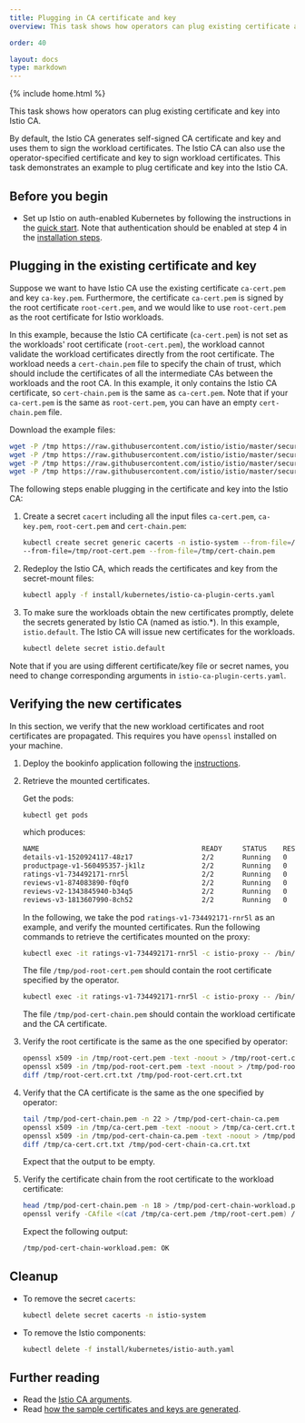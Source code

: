 ```yaml
---
title: Plugging in CA certificate and key
overview: This task shows how operators can plug existing certificate and key into Istio CA.

order: 40

layout: docs
type: markdown
---
```

{% include home.html %}

This task shows how operators can plug existing certificate and key into Istio CA.

By default, the Istio CA generates self-signed CA certificate and key and uses them to sign the workload certificates.
The Istio CA can also use the operator-specified certificate and key to sign workload certificates.
This task demonstrates an example to plug certificate and key into the Istio CA.

## Before you begin

* Set up Istio on auth-enabled Kubernetes by following the instructions in the
  [quick start]({{home}}/docs/setup/kubernetes/quick-start.html).
  Note that authentication should be enabled at step 4 in the
  [installation steps]({{home}}/docs/setup/kubernetes/quick-start.html#installation-steps).

## Plugging in the existing certificate and key

Suppose we want to have Istio CA use the existing certificate `ca-cert.pem` and key `ca-key.pem`.
Furthermore, the certificate `ca-cert.pem` is signed by the root certificate `root-cert.pem`,
and we would like to use `root-cert.pem` as the root certificate for Istio workloads.

In this example, because the Istio CA certificate (`ca-cert.pem`) is not set as the workloads' root certificate (`root-cert.pem`),
the workload cannot validate the workload certificates directly from the root certificate.
The workload needs a `cert-chain.pem` file to specify the chain of trust,
which should include the certificates of all the intermediate CAs between the workloads and the root CA.
In this example, it only contains the Istio CA certificate, so `cert-chain.pem` is the same as `ca-cert.pem`.
Note that if your `ca-cert.pem` is the same as `root-cert.pem`, you can have an empty `cert-chain.pem` file.

Download the example files:
```bash
wget -P /tmp https://raw.githubusercontent.com/istio/istio/master/security/samples/plugin_ca_certs/ca-cert.pem
wget -P /tmp https://raw.githubusercontent.com/istio/istio/master/security/samples/plugin_ca_certs/ca-key.pem
wget -P /tmp https://raw.githubusercontent.com/istio/istio/master/security/samples/plugin_ca_certs/root-cert.pem
wget -P /tmp https://raw.githubusercontent.com/istio/istio/master/security/samples/plugin_ca_certs/cert-chain.pem
```

The following steps enable plugging in the certificate and key into the Istio CA:
1. Create a secret `cacert` including all the input files `ca-cert.pem`, `ca-key.pem`, `root-cert.pem` and `cert-chain.pem`:
   ```bash
   kubectl create secret generic cacerts -n istio-system --from-file=/tmp/ca-cert.pem --from-file=/tmp/ca-key.pem \
   --from-file=/tmp/root-cert.pem --from-file=/tmp/cert-chain.pem
   ```

1. Redeploy the Istio CA, which reads the certificates and key from the secret-mount files:
   ```bash
   kubectl apply -f install/kubernetes/istio-ca-plugin-certs.yaml
   ```

1. To make sure the workloads obtain the new certificates promptly,
   delete the secrets generated by Istio CA (named as istio.\*).
   In this example, `istio.default`. The Istio CA will issue new certificates for the workloads.
   ```bash
   kubectl delete secret istio.default
   ```
Note that if you are using different certificate/key file or secret names,
you need to change corresponding arguments in `istio-ca-plugin-certs.yaml`.

## Verifying the new certificates

In this section, we verify that the new workload certificates and root certificates are propagated.
This requires you have `openssl` installed on your machine.

1. Deploy the bookinfo application following the [instructions]({{home}}/docs/guides/bookinfo.html).

1. Retrieve the mounted certificates.

   Get the pods:
   ```bash
   kubectl get pods
   ```

   which produces:
   ```bash
   NAME                                        READY     STATUS    RESTARTS   AGE
   details-v1-1520924117-48z17                 2/2       Running   0          6m
   productpage-v1-560495357-jk1lz              2/2       Running   0          6m
   ratings-v1-734492171-rnr5l                  2/2       Running   0          6m
   reviews-v1-874083890-f0qf0                  2/2       Running   0          6m
   reviews-v2-1343845940-b34q5                 2/2       Running   0          6m
   reviews-v3-1813607990-8ch52                 2/2       Running   0          6m
   ```

   In the following, we take the pod `ratings-v1-734492171-rnr5l` as an example, and verify the mounted certificates.
   Run the following commands to retrieve the certificates mounted on the proxy:

   ```bash
   kubectl exec -it ratings-v1-734492171-rnr5l -c istio-proxy -- /bin/cat /etc/certs/root-cert.pem > /tmp/pod-root-cert.pem
   ```
   The file `/tmp/pod-root-cert.pem` should contain the root certificate specified by the operator.

   ```bash
   kubectl exec -it ratings-v1-734492171-rnr5l -c istio-proxy -- /bin/cat /etc/certs/cert-chain.pem > /tmp/pod-cert-chain.pem
   ```
   The file `/tmp/pod-cert-chain.pem` should contain the workload certificate and the CA certificate.

1. Verify the root certificate is the same as the one specified by operator:
   ```bash
   openssl x509 -in /tmp/root-cert.pem -text -noout > /tmp/root-cert.crt.txt
   openssl x509 -in /tmp/pod-root-cert.pem -text -noout > /tmp/pod-root-cert.crt.txt
   diff /tmp/root-cert.crt.txt /tmp/pod-root-cert.crt.txt
   ```

1. Verify that the CA certificate is the same as the one specified by operator:
   ```bash
   tail /tmp/pod-cert-chain.pem -n 22 > /tmp/pod-cert-chain-ca.pem
   openssl x509 -in /tmp/ca-cert.pem -text -noout > /tmp/ca-cert.crt.txt
   openssl x509 -in /tmp/pod-cert-chain-ca.pem -text -noout > /tmp/pod-cert-chain-ca.crt.txt
   diff /tmp/ca-cert.crt.txt /tmp/pod-cert-chain-ca.crt.txt
   ```
   Expect that the output to be empty.

1. Verify the certificate chain from the root certificate to the workload certificate:
   ```bash
   head /tmp/pod-cert-chain.pem -n 18 > /tmp/pod-cert-chain-workload.pem
   openssl verify -CAfile <(cat /tmp/ca-cert.pem /tmp/root-cert.pem) /tmp/pod-cert-chain-workload.pem
   ```
   Expect the following output:
   ```bash
   /tmp/pod-cert-chain-workload.pem: OK
   ```

## Cleanup

* To remove the secret `cacerts`:

  ```bash
  kubectl delete secret cacerts -n istio-system
  ```

* To remove the Istio components:
  ```bash
  kubectl delete -f install/kubernetes/istio-auth.yaml
  ```

## Further reading

* Read the [Istio CA arguments](https://github.com/istio/istio/blob/master/security/cmd/istio_ca/main.go).
* Read [how the sample certificates and keys are generated](https://github.com/istio/istio/blob/master/security/samples/plugin_ca_certs).
